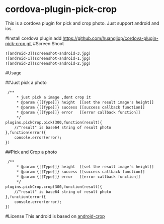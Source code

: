 # cordova-plugin-pick-crop
  This is a cordova plugin for pick and crop photo.
  Just support android and ios.
  
  
#Install
    cordova plugin add https://github.com/huangliop/cordova-plugin-pick-crop.git
#Screen Shoot


    ![android-3](screenshot-android-3.jpg)
    ![android-1](screenshot-android-1.jpg)
    ![android-2](screenshot-android-2.jpg)
#Usage

##Just pick a photo
```
 /**
     * just pick a image ,dont crop it
     * @param {[[Type]]} height  [[set the result image's height]]
     * @param {[[Type]]} success [[success callback function]]
     * @param {[[Type]]} error   [[error callback function]]
     */
plugins.pickCrop.pick(300,function(result){
    //"result" is base64 string of result photo
},function(error){
    console.error(error);
})   
```
##Pick and Crop a photo
```
 /** 
     * @param {[[Type]]} height  [[set the result image's height]]
     * @param {[[Type]]} success [[success callback function]]
     * @param {[[Type]]} error   [[error callback function]]
     */
plugins.pickCrop.crop(300,function(result){
    //"result" is base64 string of result photo
},function(error){
    console.error(error);
})   
```
#License
This android is based on [android-crop](https://github.com/jdamcd/android-crop)
